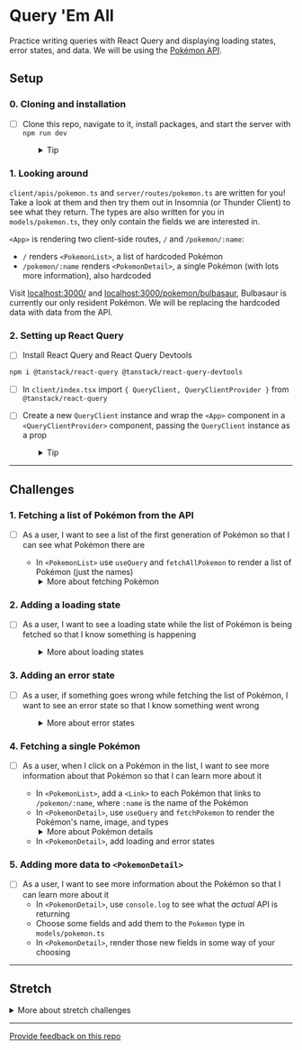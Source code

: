 # Query 'Em All

Practice writing queries with React Query and displaying loading states, error states, and data. We will be using the [Pokémon API](https://pokeapi.co).

## Setup

### 0. Cloning and installation
- [ ] Clone this repo, navigate to it, install packages, and start the server with `npm run dev`
  <details style="padding-left: 2em">
    <summary>Tip</summary>

    ```sh
    cd query-em-all
    npm i
    npm run dev
    ```
  </details>

### 1. Looking around

`client/apis/pokemon.ts` and `server/routes/pokemon.ts` are written for you! Take a look at them and then try them out in Insomnia (or Thunder Client) to see what they return. The types are also written for you in `models/pokemon.ts`, they only contain the fields we are interested in.

`<App>` is rendering two client-side routes, `/` and `/pokemon/:name`:
  - `/` renders `<PokemonList>`, a list of hardcoded Pokémon
  - `/pokemon/:name` renders `<PokemonDetail>`, a single Pokémon (with lots more information), also hardcoded

Visit [localhost:3000/](http://localhost:3000/) and [localhost:3000/pokemon/bulbasaur](http://localhost:3000/pokemon/bulbasaur), Bulbasaur is currently our only resident Pokémon. We will be replacing the hardcoded data with data from the API.

### 2. Setting up React Query

- [ ] Install React Query and React Query Devtools

```sh
npm i @tanstack/react-query @tanstack/react-query-devtools
```

- [ ] In `client/index.tsx` import `{ QueryClient, QueryClientProvider }` from `@tanstack/react-query`

- [ ] Create a new `QueryClient` instance and wrap the `<App>` component in a `<QueryClientProvider>` component, passing the `QueryClient` instance as a prop

  <details style="padding-left: 2em">
    <summary>Tip</summary>

    ```tsx
    // creating a new QueryClient instance
    const queryClient = new QueryClient()

    // ...

    root.render(
      // wrapping the app in a QueryClientProvider
      // and passing the QueryClient instance as a prop
      <QueryClientProvider client={queryClient}>
        <App />
      </QueryClientProvider>
    )
    ```
  </details>

---

## Challenges

### 1. Fetching a list of Pokémon from the API
- [ ] As a user, I want to see a list of the first generation of Pokémon so that I can see what Pokémon there are

  - In `<PokemonList>` use `useQuery` and `fetchAllPokemon` to render a list of Pokémon (just the names)
  <details style="padding-left: 2em">
    <summary>More about fetching Pokémon</summary>
    
    - `fetchAllPokemon` takes a `generation` parameter, which is a number between 1 and 9, in this case, we want to fetch the first generation of Pokémon, so we can pass `1`
    - `useQuery` takes a key (a string) and a function that returns a promise (`fetchAllPokemon`, in this case) and returns an object with a `data` property, which will eventually contain data returned by the promise

    Read more about [keys](https://tanstack.com/query/latest/docs/react/guides/query-keys) and [queries](https://tanstack.com/query/latest/docs/react/guides/queries) in the [React Query docs](https://tanstack.com/query/latest/docs/react).
  </details>

### 2. Adding a loading state

- [ ] As a user, I want to see a loading state while the list of Pokémon is being fetched so that I know something is happening
  <details style="padding-left: 2em">
    <summary>More about loading states</summary>
    
    - `useQuery` returns an `isLoading` property that you can use to determine when to render a loading state
    - You can use the `<LoadingSpinner>` component to render a special pokéball loading spinner
  </details>

### 3. Adding an error state

- [ ] As a user, if something goes wrong while fetching the list of Pokémon, I want to see an error state so that I know something went wrong
  <details style="padding-left: 2em">
    <summary>More about error states</summary>
 
    - `useQuery` returns an `isError` (true or false), and `error` properties that you can use to render an error state

  </details>

### 4. Fetching a single Pokémon

- [ ] As a user, when I click on a Pokémon in the list, I want to see more information about that Pokémon so that I can learn more about it

  - In `<PokemonList>`, add a `<Link>` to each Pokémon that links to `/pokemon/:name`, where `:name` is the name of the Pokémon
  - In `<PokemonDetail>`, use `useQuery` and `fetchPokemon` to render the Pokémon's name, image, and types
  <details style="padding-left: 2em">
    <summary>More about Pokémon details</summary>
    
    Have a look in `models/pokemon.ts` at the `Pokemon` type to see what properties are available to you.
  </details>

  - In `<PokemonDetail>`, add loading and error states

### 5. Adding more data to `<PokemonDetail>`

- [ ] As a user, I want to see more information about the Pokémon so that I can learn more about it
  - In `<PokemonDetail>`, use `console.log` to see what the _actual_ API is returning
  - Choose some fields and add them to the `Pokemon` type in `models/pokemon.ts`
  - In `<PokemonDetail>`, render those new fields in some way of your choosing

----

## Stretch

<details>
  <summary>More about stretch challenges</summary>

  TODO: possible stretch challenges might include:
    - moving `<PokemonList>` to `/generations/:generationId` and having `/` or `/search` be a dedicated search page
    - adding a search bar to `<PokemonList>` that filters the list of Pokémon
</details>

---
[Provide feedback on this repo](https://docs.google.com/forms/d/e/1FAIpQLSfw4FGdWkLwMLlUaNQ8FtP2CTJdGDUv6Xoxrh19zIrJSkvT4Q/viewform?usp=pp_url&entry.1958421517=query-em-all)
